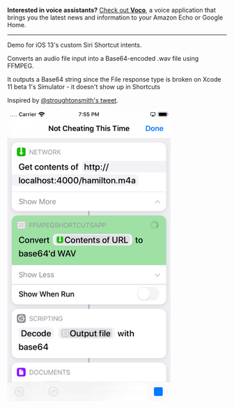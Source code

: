 **Interested in voice assistants?** [Check out **Voco**](https://askvoco.com), a voice application that brings you the latest news and information to your Amazon Echo or Google Home.

----

Demo for iOS 13's custom Siri Shortcut intents.

Converts an audio file input into a Base64-encoded .wav file using FFMPEG.

It outputs a Base64 string since the File response type is broken on Xcode 11 beta 1's Simulator - it doesn't show up in Shortcuts

Inspired by [@stroughtonsmith's tweet](https://twitter.com/stroughtonsmith/status/1136351614871187456).

<img src="screenshot.png?raw=true" alt="Screenshot" width="375">


